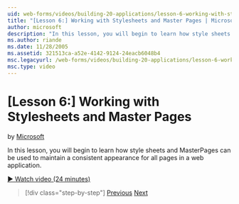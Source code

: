 ```yaml
---
uid: web-forms/videos/building-20-applications/lesson-6-working-with-stylesheets-and-master-pages
title: "[Lesson 6:] Working with Stylesheets and Master Pages | Microsoft Docs"
author: microsoft
description: "In this lesson, you will begin to learn how style sheets and MasterPages can be used to maintain a consistent appearance for all pages in a web application."
ms.author: riande
ms.date: 11/28/2005
ms.assetid: 321513ca-a52e-4142-9124-24eacb6048b4
msc.legacyurl: /web-forms/videos/building-20-applications/lesson-6-working-with-stylesheets-and-master-pages
msc.type: video
---
```

# [Lesson 6:] Working with Stylesheets and Master Pages

by [Microsoft](https://github.com/microsoft)

In this lesson, you will begin to learn how style sheets and MasterPages can be used to maintain a consistent appearance for all pages in a web application.

[&#9654; Watch video (24 minutes)](https://channel9.msdn.com/Blogs/ASP-NET-Site-Videos/lesson-6-working-with-stylesheets-and-master-pages)

> [!div class="step-by-step"]
> [Previous](lesson-5-debugging-and-tracing-your-website.md)
> [Next](lesson-7-databinding-to-user-interface-controls.md)
